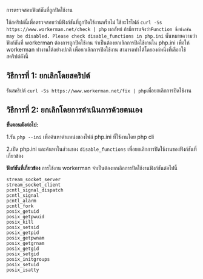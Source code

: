 การตรวจสอบฟังก์ชันที่ถูกปิดใช้งาน

ใช้สคริปต์นี้เพื่อตรวจสอบว่ามีฟังก์ชันที่ถูกปิดใช้งานหรือไม่ ใช้อะไรไฟล์ ```curl -Ss https://www.workerman.net/check | php``` ผลลัพธ์ ถ้ามีการแจ้งว่า```Function ชื่อฟังก์ชัน may be disabled. Please check disable_functions in php.ini``` นั้นหมายความว่า ฟังก์ชันที่ workerman ต้องการถูกปิดใช้งาน จำเป็นต้องยกเลิกการปิดใช้งานใน php.ini เพื่อให้ workerman ทำงานได้อย่างปกติ
เพื่อยกเลิกการปิดใช้งาน สามารถทำได้โดยองค์หนึ่งที่เลือกใช้สคริปต์ดังนี้

## วิธีการที่ 1: ยกเลิกโดยสคริปต์

รันสคริปต์ `curl -Ss https://www.workerman.net/fix | php`เพื่อยกเลิกการปิดใช้งาน

## วิธีการที่ 2: ยกเลิกโดยการดำเนินการด้วยตนเอง

**ขั้นตอนดังต่อไป:**

1.รัน `php --ini` เพื่อค้นหาตำแหน่งของไฟล์ php.ini ที่ใช้งานโดย php cli

2.เปิด php.ini และค้นหาในส่วนของ `disable_functions` เพื่อยกเลิกการปิดใช้งานของฟังก์ชันที่เกี่ยวข้อง

**ฟังก์ชันที่เกี่ยวข้อง**
การใช้งาน workerman จำเป็นต้องยกเลิกการปิดใช้งานฟังก์ชันต่อไปนี้
``` 
stream_socket_server
stream_socket_client
pcntl_signal_dispatch
pcntl_signal
pcntl_alarm
pcntl_fork
posix_getuid
posix_getpwuid
posix_kill
posix_setsid
posix_getpid
posix_getpwnam
posix_getgrnam
posix_getgid
posix_setgid
posix_initgroups
posix_setuid
posix_isatty
```

